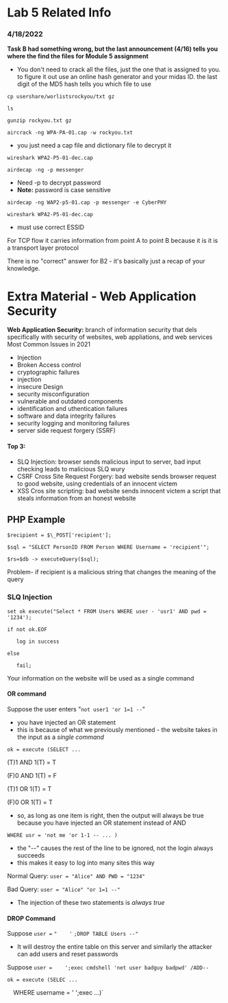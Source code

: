 # Lab 5 Related Info
### 4/18/2022

**Task B had something wrong, but the last announcement (4/16) tells you where the find the files for Module 5 assignment**

* You don't need to crack all the files, just the one that is assigned to you. to figure it out use an online hash generator and your midas ID. the last digit of the MD5 hash tells you which file to use

`cp usershare/worlistsrockyou/txt gz`

`ls`

`gunzip rockyou.txt gz`

`aircrack -ng WPA-PA-01.cap -w rockyou.txt`

* you just need a cap file and dictionary file to decrypt it

`wireshark WPA2-P5-01-dec.cap`

`airdecap -ng -p messenger`

* Need -p to decrypt password
* **Note:** password is case sensitive

`airdecap -ng WAP2-p5-01.cap -p messenger -e CyberPHY`

`wireshark WPA2-P5-01-dec.cap`

* must use correct ESSID

For TCP flow it carries information from point A to point B because it is it is a transport layer protocol

There is no "correct" answer for B2 - it's basically just a recap of your knowledge.

# Extra Material - Web Application Security

**Web Application Security:** branch of information security that dels specifically with security of websites, web appliations, and web services
Most Common Issues in 2021
* Injection
* Broken Access control
* cryptographic failures
* injection
* insecure Design
* security misconfiguration
* vulnerable and outdated components
* identification and uthentication failures
* software and data integrity failures
* security logging and monitoring failures
* server side request forgery (SSRF)

#### Top 3:
* SLQ Injection: browser sends malicious input to server, bad input checking leads to malicious SLQ wury
* CSRF Cross Site Request Forgery: bad website sends browser request to good website, using credentials of an innocent victem
* XSS Cros site scripting: bad website sends innocent victem a script that steals information from an honest website

## PHP Example

`$recipient = $\_POST['recipient'];`

`$sql = "SELECT PersonID FROM Person WHERE Username = 'recipient'";`

`$rs=$db -> executeQuery($sql);`

 Problem- if recipient is a malicious string that changes the meaning of the query

### SLQ Injection

`set ok execute("Select * FROM Users WHERE user - 'usr1' AND pwd = '1234');`

`if not ok.EOF`

  `   log in success`

`else`

  `   fail;`

Your information on the website will be used as a single command

 #### OR command

Suppose the user enters "`not user1 'or 1=1 --`"

* you have injected an OR statement
* this is because of what we previously mentioned - the website takes in the input as a *single command*
 
`ok = execute (SELECT ...`

(T)1 AND 1(T) = T

(F)0 AND 1(T) = F


(T)1 OR 1(T) = T

(F)0 OR 1(T) = T

* so, as long as one item is right, then the output will always be true because you have injected an OR statement instead of AND

`WHERE usr = 'not me 'or 1-1 -- ... )`

* the "--" causes the rest of the line to be ignored, not the login always succeeds
* this makes it easy to log into many sites this way

Normal Query: `user = "Alice" AND PWD = "1234"`

Bad Query: `user = "Alice" "or 1=1 --"`

* The injection of these two statements is _always true_

#### DROP Command

Suppose `user =`  `"    '` `;DROP TABLE Users --"` 

* It will destroy the entire table on this server and similarly the attacker can add users and reset passwords

Suppose `user =` `   ` `';exec cmdshell 'net user badguy badpwd' /ADD--`

`ok = execute (SELEC ...` 

`  `WHERE username = ' ';exec ...)`


